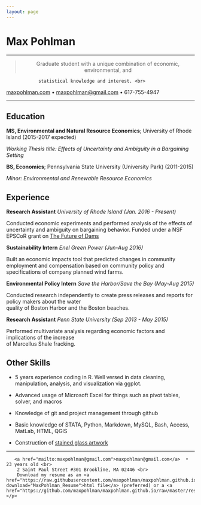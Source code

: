 ```yaml
---
layout: page
---
```

Max Pohlman
============

----

><p align="center">Graduate student with a unique combination of economic, environmental, and 
  				statistical knowledge and interest. <br>
<a href="maxpohlman.com">maxpohlman.com</a>  •   <a href="mailto:maxpohlman@gmail.com">maxpohlman@gmail.com</a>  •  617-755-4947 </p>

----

Education
---------


**MS, Environmental and Natural Resource Economics**; University of Rhode Island (2015-2017 expected)

*Working Thesis title: Effects of Uncertainty and Ambiguity in a Bargaining Setting*

**BS, Economics**; Pennsylvania State University (University Park) (2011-2015)

*Minor: Environmental and Renewable Resource Economics*

Experience
----------

**Research Assistant**
*University of Rhode Island (Jan. 2016 - Present)*

Conducted economic experiments and performed analysis of the effects of uncertainty
and ambiguity on bargaining behavior. Funded under a NSF EPSCoR grant on [The Future of Dams](https://nsf.gov/awardsearch/showAward?AWD_ID=1539071)

**Sustainability Intern**
*Enel Green Power (Jun-Aug 2016)*

Built an economic impacts tool that predicted changes in community employment
and compensation based on community policy and specifications of company planned wind farms.

**Environmental Policy Intern**
*Save the Harbor/Save the Bay  (May-Aug 2015)*

Conducted research independently to create press releases and reports for policy makers about the water 	
quality of Boston Harbor and the Boston beaches.

**Research Assistant**
*Penn State University  (Sep 2013 - May 2015)*

Performed multivariate analysis regarding economic factors and implications of the increase   	
of Marcellus Shale fracking. 
 
Other Skills
--------------------

* 5 years experience coding in R. Well versed in data cleaning, manipulation,
analysis, and visualization via ggplot.

* Advanced usage of Microsoft Excel for things such as pivot tables, solver, and macros

* Knowledge of git and project management through github

* Basic knowledge of STATA, Python, Markdown, MySQL, Bash, Access, MatLab, HTML, QGIS

* Construction of [stained glass artwork](http://www.maxpohlman.com/stainedglass) 

----

><p align="center">
       <a href="mailto:maxpohlman@gmail.com">maxpohlman@gmail.com</a>  • 23 years old <br>
		2 Saint Paul Street #301 Brookline, MA 02446 <br>
		Download my resume as an <a href="https://raw.githubusercontent.com/maxpohlman/maxpohlman.github.io/master/resume.html" download="MaxPohlman_Resume">html file</a> (preferred) or a <a href="https://github.com/maxpohlman/maxpohlman.github.io/raw/master/resume.docx">docx</a></p>


